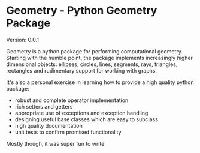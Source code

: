 # Geometry - Python Geometry Package

Version: 0.0.1

Geometry is a python package for performing computational
geometry. Starting with the humble point, the package implements
increasingly higher dimensional objects: ellipses, circles, lines,
segments, rays, triangles, rectangles and rudimentary support for
working with graphs.

It's also a personal exercise in learning how to provide a high
quality python package:

- robust and complete operator implementation 
- rich setters and getters
- appropriate use of exceptions and exception handling
- designing useful base classes which are easy to subclass
- high quality documentation
- unit tests to confirm promised functionality

Mostly though, it was super fun to write.


